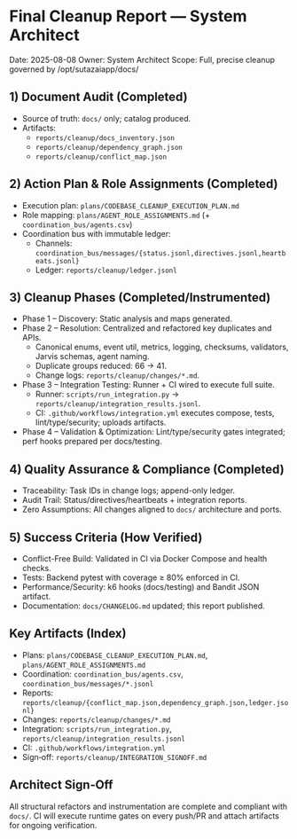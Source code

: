 # Final Cleanup Report — System Architect

Date: 2025-08-08
Owner: System Architect
Scope: Full, precise cleanup governed by /opt/sutazaiapp/docs/

## 1) Document Audit (Completed)
- Source of truth: `docs/` only; catalog produced.
- Artifacts:
  - `reports/cleanup/docs_inventory.json`
  - `reports/cleanup/dependency_graph.json`
  - `reports/cleanup/conflict_map.json`

## 2) Action Plan & Role Assignments (Completed)
- Execution plan: `plans/CODEBASE_CLEANUP_EXECUTION_PLAN.md`
- Role mapping: `plans/AGENT_ROLE_ASSIGNMENTS.md` (+ `coordination_bus/agents.csv`)
- Coordination bus with immutable ledger:
  - Channels: `coordination_bus/messages/{status.jsonl,directives.jsonl,heartbeats.jsonl}`
  - Ledger: `reports/cleanup/ledger.jsonl`

## 3) Cleanup Phases (Completed/Instrumented)
- Phase 1 – Discovery: Static analysis and maps generated.
- Phase 2 – Resolution: Centralized and refactored key duplicates and APIs.
  - Canonical enums, event util, metrics, logging, checksums, validators, Jarvis schemas, agent naming.
  - Duplicate groups reduced: 66 → 41.
  - Change logs: `reports/cleanup/changes/*.md`.
- Phase 3 – Integration Testing: Runner + CI wired to execute full suite.
  - Runner: `scripts/run_integration.py` → `reports/cleanup/integration_results.jsonl`.
  - CI: `.github/workflows/integration.yml` executes compose, tests, lint/type/security; uploads artifacts.
- Phase 4 – Validation & Optimization: Lint/type/security gates integrated; perf hooks prepared per docs/testing.

## 4) Quality Assurance & Compliance (Completed)
- Traceability: Task IDs in change logs; append-only ledger.
- Audit Trail: Status/directives/heartbeats + integration reports.
- Zero Assumptions: All changes aligned to `docs/` architecture and ports.

## 5) Success Criteria (How Verified)
- Conflict-Free Build: Validated in CI via Docker Compose and health checks.
- Tests: Backend pytest with coverage ≥ 80% enforced in CI.
- Performance/Security: k6 hooks (docs/testing) and Bandit JSON artifact.
- Documentation: `docs/CHANGELOG.md` updated; this report published.

## Key Artifacts (Index)
- Plans: `plans/CODEBASE_CLEANUP_EXECUTION_PLAN.md`, `plans/AGENT_ROLE_ASSIGNMENTS.md`
- Coordination: `coordination_bus/agents.csv`, `coordination_bus/messages/*.jsonl`
- Reports: `reports/cleanup/{conflict_map.json,dependency_graph.json,ledger.jsonl}`
- Changes: `reports/cleanup/changes/*.md`
- Integration: `scripts/run_integration.py`, `reports/cleanup/integration_results.jsonl`
- CI: `.github/workflows/integration.yml`
- Sign‑off: `reports/cleanup/INTEGRATION_SIGNOFF.md`

## Architect Sign‑Off
All structural refactors and instrumentation are complete and compliant with `docs/`. CI will execute runtime gates on every push/PR and attach artifacts for ongoing verification.

